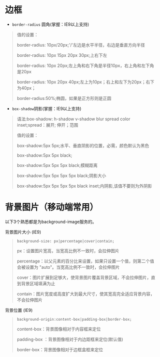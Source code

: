 # 边框
+ `border-radius` 圆角(掌握：IE9以上支持)

> 值的设置：
>
>border-radius: 10px/20px;'/'左边是水平半径，右边是垂直方向半径
>
>border-radius: 10px 15px 20px 30px;上右下左
>
>border-radius: 10px 20px;左上角和右下角是半径10px，右上角和左下角是20px
>
>border-radius: 10px 20px 40px;左上为10px；右上和左下为20px；右下为40px；
>
>border-radius:50%;椭圆，如果是正方形则是正圆

+ `box-shadow`阴影(掌握：IE9以上支持)

>语法:box-shadow: h-shadow v-shadow blur spread color inset;spread：展开; 伸开；范围
>
>值的设置：
>
>box-shadow:5px 5px;水平、垂直阴影的位置，必需，颜色默认为黑色
>
>box-shadow:5px 5px black;
>
>box-shadow:5px 5px 5px black;模糊距离
>
>box-shadow:5px 5px 5px 5px black;阴影大小
>
>box-shadow:5px 5px 5px 5px black inset;内阴影,该值不要则为外阴影


# 背景图片（移动端常用）


以下3个熟悉都是为background-image服务的。
    
背景图片大小 (IE9)


>`background-size: px|percentage|cover|contain;`
>
>px：设置图片宽高，当宽高比例不一致时，会拉伸图片
>
>percentage：以父元素的百分比来设置，如果只设置一个值，则第二个值会被设置为 "auto"。当宽高比例不一致时，会拉伸图片
>
>cover：图片扩展到足够大，使背景图片覆盖背景区域，不会拉伸图片，直到背景区域填满为止
>
>contain：图片宽度或高度扩大到最大尺寸，使其宽高完全适应背景内容，不会拉伸图片

背景位置 (IE9)

>`background-origin:content-box|padding-box|border-box;`
>
>content-box：背景图像相对于内容框来定位
>
>padding-box ：背景图像相对于内边距框来定位(默认值)
>
>border-box：背景图像相对于边框盒框来定位